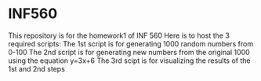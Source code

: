 # INF560

 This repository is for the homework1 of INF 560
 Here is to host the 3 required scripts:
 The 1st script is for generating 1000 random numbers from 0-100
 The 2nd script is for generating new numbers from the original 1000 using the equation y=3x+6
 The 3rd scipt is for visualizing the results of the 1st and 2nd steps
